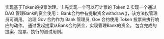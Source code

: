 实现基于Token的投票治理。
1.先实现一个可以可计票的 Token
2.实现一个通过 DAO 管理Bank的资金使用：
Bank合约中有提取资金withdraw()，该方法仅管理员可调用。
治理 Gov 合约作为 Bank 管理员, Gov 合约使用 Token 投票来执行响应的动作。
通过发起提案从Bank合约资金，实现管理Bank的资金。
包含完成的提案、投票、执行的测试用例。
